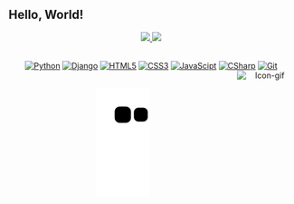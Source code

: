 ## Hello, World!

<div align="center">
  <a href="https://github.com/eduardoranucci">
  <img height="165em" src="https://github-readme-stats.vercel.app/api?username=eduardoranucci&show_icons=true&theme=dark&include_all_commits=true&count_private=true"/>
  <img height="165em" src="https://github-readme-stats.vercel.app/api/top-langs/?username=eduardoranucci&layout=compact&langs_count=7&theme=dark"/>
</div>
  
<div align="center" style="display: inline_block"><br>

  <a href='https://www.python.org' target="blank"><img align="center" alt="Python" height="30" width="40" src="https://cdn.jsdelivr.net/gh/devicons/devicon/icons/python/python-original.svg"/></a>
  <a href='https://www.djangoproject.com' target="blank"><img align="center" alt="Django" height="30" width="40" src="https://cdn.jsdelivr.net/gh/devicons/devicon/icons/django/django-plain.svg"/></a>
  <a href='https://www.w3.org/standards/' target="blank"><img align="center" alt="HTML5" height="30" width="40" src="https://cdn.jsdelivr.net/gh/devicons/devicon/icons/html5/html5-original.svg"/></a>
  <a href='https://www.w3.org/standards/' target="blank"><img align="center" alt="CSS3" height="30" width="40" src="https://cdn.jsdelivr.net/gh/devicons/devicon/icons/css3/css3-original.svg"/></a>
  <a href='https://www.javascript.com' target="blank"><img align="center" alt="JavaScipt" height="30" width="40" src="https://cdn.jsdelivr.net/gh/devicons/devicon/icons/javascript/javascript-original.svg"/></a>
  <a href='https://docs.microsoft.com/pt-br/dotnet/csharp/' target="blank"><img align="center" alt="CSharp" height="30" width="40" src="https://cdn.jsdelivr.net/gh/devicons/devicon/icons/csharp/csharp-original.svg"/></a>
  <a href='https://git-scm.com' target="blank"><img align="center" alt="Git" height="30" width="40" src="https://cdn.jsdelivr.net/gh/devicons/devicon/icons/git/git-original.svg"/></a>
  <img align="right" alt="Icon-gif" height="100" width="100" src="https://media0.giphy.com/media/jW3Xyd4HEtzGc6Oz2D/giphy.gif?cid=790b76110e1309131198be7a0294bc81946be3ab7ea87600&rid=giphy.gif&ct=s"/>

</div>
  
  ##
  
<div align="center">

  ![Snake animation](https://github.com/eduardoranucci/eduardoranucci/blob/output/github-contribution-grid-snake.svg)

</div>
